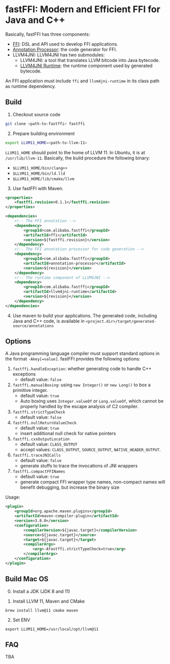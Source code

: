 # fastFFI: Modern and Efficient FFI for Java and C++

Basically, fastFFI has three components:

* [FFI](./ffi): DSL and API used to develop FFI applications.
* [Annotation Processor](./annotation-processor): the code generator for FFI.
* LLVM4JNI: LLVM4JNI has two submodules:
    * LLVM4JNI: a tool that translates LLVM bitcode into Java bytecode.
    * [LLVM4JNI Runtime](./llvm4jni-runtime): the runtime component used by generated bytecode.

An FFI application must include `ffi` and `llvm4jni-runtime` in its class path as runtime dependency.

## Build

1. Checkout source code 

```bash
git clone <path-to-fastffi> fastffi
```

2. Prepare building environment

```bash
export LLVM11_HOME=<path-to-llvm-11>
```

`LLVM11_HOME` should point to the home of LLVM 11. In Ubuntu, it is at `/usr/lib/llvm-11`.
Basically, the build procedure the following binary:

* `$LLVM11_HOME/bin/clang++`
* `$LLVM11_HOME/bin/ld.lld`
* `$LLVM11_HOME/lib/cmake/llvm`


3. Use fastFFI with Maven.

```xml
<properties>
    <fastffi.revision>0.1.1</fastffi.revision>
</properties>

<dependencies>
    <!-- The FFI annotation -->
    <dependency>
        <groupId>com.alibaba.fastffi</groupId>
        <artifactId>ffi</artifactId>
        <version>${fastffi.revision}</version>
    </dependency>
    <!-- The FFI annotation processor for code generation -->
    <dependency>
        <groupId>com.alibaba.fastffi</groupId>
        <artifactId>annotation-processor</artifactId>
        <version>${revision}</version>
    </dependency>
    <!-- The runtime component of LLVM4JNI -->
    <dependency>
        <groupId>com.alibaba.fastffi</groupId>
        <artifactId>llvm4jni-runtime</artifactId>
        <version>${revision}</version>
    </dependency>
</dependencies>
```

4. Use maven to build your applications. The generated code, including Java and C++ code, is available in `<project.dir>/target/generated-source/annotations`


## Options

A Java programming language compiler must support standard options in the format `-Akey[=value]`. fastFFI provides the following options:

1. `fastffi.handleException`: whether generating code to handle C++ exceptions
    * default value: `false`
2. `fastffi.manualBoxing`: using `new Integer()` or `new Long()` to box a primitive integer.
    * default value: `true`
    * Auto boxing uses `Integer.valueOf` or `Long.valueOf`, which cannot be properly handled by the escape analysis of C2 compiler.
3. `fastffi.strictTypeCheck`
    * default value: `false`
4. `fastffi.nullReturnValueCheck`
    * default value: `true`
    * insert additional null check for native pointers
5. `fastffi.cxxOutputLocation`
    * default value: `CLASS_OUTPUT`
    * accept values: `CLASS_OUTPUT`, `SOURCE_OUTPUT`, `NATIVE_HEADER_OUTPUT`.
6. `fastffi.traceJNICalls`
    * default value: `false`
    * generate stuffs to trace the invocations of JNI wrappers
7. `fastffi.compactFFINames`
    * default value: `true`
    * generate compact FFI wrapper type names, non-compact names will benefit debugging, but increase the binary size

Usage:

```xml
<plugin>
    <groupId>org.apache.maven.plugins</groupId>
    <artifactId>maven-compiler-plugin</artifactId>
    <version>3.8.0</version>
    <configuration>
        <compilerVersion>${javac.target}</compilerVersion>
        <source>${javac.target}</source>
        <target>${javac.target}</target>
        <compilerArgs>
            <arg>-Afastffi.strictTypeCheck=true</arg>
        </compilerArgs>
    </configuration>
</plugin>
```

## Build Mac OS

0. Install a JDK (JDK 8 and 11)

1. Install LLVM 11, Maven and CMake

```
brew install llvm@11 cmake maven
```

2. Set ENV

```
export LLVM11_HOME=/usr/local/opt/llvm@11
```

## FAQ

TBA
